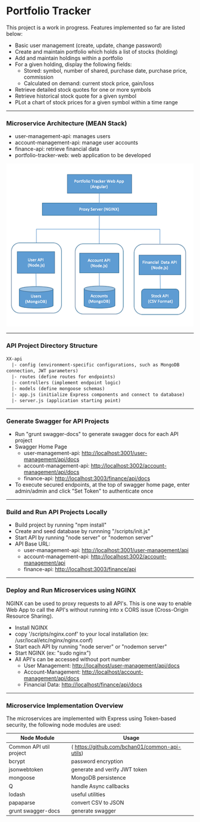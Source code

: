 # Portfolio Tracker

This project is a work in progress. Features implemented so far are listed below:

* Basic user management (create, update, change password)
* Create and maintain portfolio which holds a list of stocks (holding)
* Add and maintain holdings within a portfolio
* For a given holding, display the following fields: 
  * Stored: symbol, number of shared, purchase date, purchase price, commission
  * Calculated on demand: current stock price, gain/loss
* Retrieve detailed stock quotes for one or more symbols
* Retrieve historical stock quote for a given symbol
* PLot a chart of stock prices for a given symbol within a time range

---------------------------------------
### Microservice Architecture (MEAN Stack) ###

* user-management-api: manages users
* account-management-api: manage user accounts
* finance-api: retrieve financial data
* portfolio-tracker-web: web application to be developed

![Swagger Docs](docs/architecture.png)

---------------------------------------
### API Project Directory Structure ###
    XX-api
      |- config (environment-specific configurations, such as MongoDB connection, JWT parameters)
      |- routes (define routes for endpoints)
      |- controllers (implement endpoint logic)
      |- models (define mongoose schemas)
      |- app.js (initialize Express components and connect to database)
      |- server.js (application starting point)

---------------------------------------
### Generate Swagger for API Projects ###
* Run "grunt swagger-docs" to generate swagger docs for each API project
* Swagger Home Page
  * user-management-api: [http://localhost:3001/user-management/api/docs](http://localhost:3001/user-management/api/docs)
  * account-management-api: [http://localhost:3002/account-management/api/docs](http://localhost:3002/account-management/api/docs)
  * finance-api: [http://localhost:3003/finance/api/docs](http://localhost:3003/finance/api/docs)
* To execute secured endpoints, at the top of swagger home page, enter admin/admin and click "Set Token" to authenticate once

---------------------------------------
### Build and Run API Projects Locally ###
* Build project by running "npm install"
* Create and seed database by runnning "/scripts/init.js"
* Start API by running "node server" or "nodemon server"
* API Base URL: 
  * user-management-api: [http://localhost:3001/user-management/api](http://localhost:3001/user-management/api)
  * account-management-api: [http://localhost:3002/account-management/api](http://localhost:3002/account-management/api)
  * finance-api: [http://localhost:3003/finance/api](http://localhost:3003/finance/api)

---------------------------------------
### Deploy and Run Microservices using NGINX ###
NGINX can be used to proxy requests to all API's. This is one way to enable Web App to call the API's without running into x CORS issue (Cross-Origin Resource Sharing). 

* Install NGINX
* copy '/scripts/nginx.conf' to your local installation (ex: /usr/local/etc/nginx/nginx.conf)
* Start each API by running "node server" or "nodemon server"
* Start NGINX (ex: "sudo nginx")
* All API's can be accessed without port number
  * User Management: [http://localhost/user-management/api/docs](http://localhost/user-management/api/docs)
  * Account-Management: [http://localhost/account-management/api/docs](http://localhost/account-management/api/docs)
  * Financial Data: [http://localhost/finance/api/docs](http://localhost/finance/api/docs)

---------------------------------------
### Microservice Implementation Overview ###
The microservices are implemented with Express using Token-based security, the following node modules are used:

Node Module  | Usage
------------- | -------------
Common API util project | ( https://github.com/bchan01/common-api-utils)
bcrypt  | password encryption
jsonwebtoken  | generate and verify JWT token
mongoose | MongoDB persistence
Q | handle Async callbacks
lodash | useful utilities
papaparse | convert CSV to JSON
grunt swagger-docs | generate swagger

